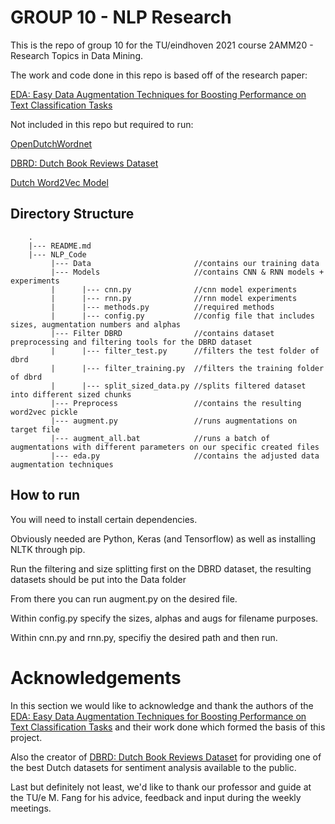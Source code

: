 # GROUP 10 - NLP Research

This is the repo of group 10 for the TU/eindhoven 2021 course 2AMM20 - Research Topics in Data Mining.

The work and code done in this repo is based off of the research paper: 

[EDA: Easy Data Augmentation Techniques for Boosting Performance on Text Classification Tasks](https://arxiv.org/abs/1901.11196)

Not included in this repo but required to run:

[OpenDutchWordnet](https://github.com/cltl/OpenDutchWordnet)
    
[DBRD: Dutch Book Reviews Dataset](https://github.com/benjaminvdb/DBRD)

[Dutch Word2Vec Model](https://github.com/coosto/dutch-word-embeddings)

## Directory Structure
```
    .
    |--- README.md
    |--- NLP_Code
         |--- Data                       //contains our training data
         |--- Models                     //contains CNN & RNN models + experiments 
         |      |--- cnn.py              //cnn model experiments
         |      |--- rnn.py              //rnn model experiments
         |      |--- methods.py          //required methods
         |      |--- config.py           //config file that includes sizes, augmentation numbers and alphas
         |--- Filter DBRD                //contains dataset preprocessing and filtering tools for the DBRD dataset
         |      |--- filter_test.py      //filters the test folder of dbrd
         |      |--- filter_training.py  //filters the training folder of dbrd
         |      |--- split_sized_data.py //splits filtered dataset into different sized chunks
         |--- Preprocess                 //contains the resulting word2vec pickle
         |--- augment.py                 //runs augmentations on target file
         |--- augment_all.bat            //runs a batch of augmentations with different parameters on our specific created files
         |--- eda.py                     //contains the adjusted data augmentation techniques 

```
## How to run

You will need to install certain dependencies.

Obviously needed are Python, Keras (and Tensorflow) as well as installing NLTK through pip.

Run the filtering and size splitting first on the DBRD dataset, the resulting datasets should be put into the Data folder

From there you can run augment.py on the desired file.

Within config.py specify the sizes, alphas and augs for filename purposes.

Within cnn.py and rnn.py, specifiy the desired path and then run.

# Acknowledgements
In this section we would like to acknowledge and thank the authors of the [EDA: Easy Data Augmentation Techniques for Boosting Performance on Text Classification Tasks](https://arxiv.org/abs/1901.11196) and their work done which formed the basis of this project. 

Also the creator of [DBRD: Dutch Book Reviews Dataset](https://github.com/benjaminvdb/DBRD) for providing one of the best Dutch datasets for sentiment analysis available to the public.

Last but definitely not least, we'd like to thank our professor and guide at the TU/e M. Fang for his advice, feedback and input during the weekly meetings.

